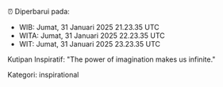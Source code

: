 ⏰ Diperbarui pada:
- WIB: Jumat, 31 Januari 2025 21.23.35 UTC
- WITA: Jumat, 31 Januari 2025 22.23.35 UTC
- WIT: Jumat, 31 Januari 2025 23.23.35 UTC

Kutipan Inspiratif:
"The power of imagination makes us infinite."


Kategori: inspirational

